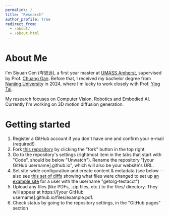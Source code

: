 ```yaml
---
permalink: /
title: "Research"
author_profile: true
redirect_from: 
  - /about/
  - /about.html
---
```


About Me
======
I'm Siyuan Cen (岑思远), a first year master at [UMASS Amherst](https://www.umass.edu/), supervised by Prof. [Chuang Gan](https://people.csail.mit.edu/ganchuang/). Before that, I received my bachelor degree from [Nanjing University]() in 2024, where I'm lucky to work closely with Prof. [Ying Tai](https://tyshiwo.github.io/).

My research focuses on Computer Vision, Robotics and Embodied AI. Currently I'm working on 3D motion diffusion generation.

Getting started
======
1. Register a GitHub account if you don't have one and confirm your e-mail (required!)
1. Fork [this repository](https://github.com/academicpages/academicpages.github.io) by clicking the "fork" button in the top right. 
1. Go to the repository's settings (rightmost item in the tabs that start with "Code", should be below "Unwatch"). Rename the repository "[your GitHub username].github.io", which will also be your website's URL.
1. Set site-wide configuration and create content & metadata (see below -- also see [this set of diffs](http://archive.is/3TPas) showing what files were changed to set up [an example site](https://getorg-testacct.github.io) for a user with the username "getorg-testacct")
1. Upload any files (like PDFs, .zip files, etc.) to the files/ directory. They will appear at https://[your GitHub username].github.io/files/example.pdf.  
1. Check status by going to the repository settings, in the "GitHub pages" section
